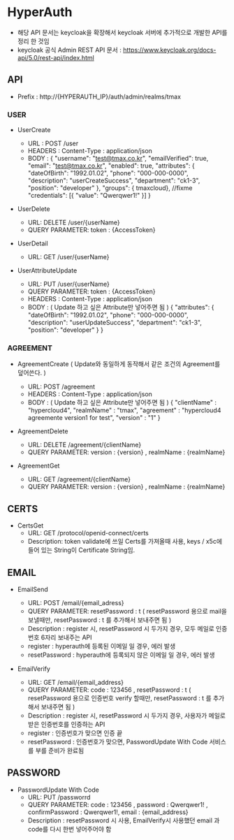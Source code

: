 # HyperAuth
* 해당 API 문서는 keycloak을 확장해서 keycloak 서버에 추가적으로 개발한 API를 정리 한 것임
* keycloak 공식 Admin REST API 문서 : https://www.keycloak.org/docs-api/5.0/rest-api/index.html

## API 
* Prefix : http://{HYPERAUTH_IP}/auth/admin/realms/tmax  

### USER
* UserCreate
  * URL : POST /user
  * HEADERS :  Content-Type : application/json
  * BODY : 
  {
    "username": "test@tmax.co.kr",
    "emailVerified": true,
    "email": "test@tmax.co.kr",
    "enabled": true,
    "attributes": {
      "dateOfBirth": "1992.01.02",
      "phone": "000-000-0000",
      "description": "userCreateSuccess",
      "department": "ck1-3",	
      "position": "developer"
    },
    "groups": { tmaxcloud}, //fixme
    "credentials": [{
      "value": "Qwerqwer1!"
    }]
  }

* UserDelete
  * URL: DELETE /user/{userName}
  * QUERY PARAMETER:  token : {AccessToken}
  
* UserDetail
  * URL: GET /user/{userName}
  
* UserAttributeUpdate
  * URL: PUT /user/{userName}
  * QUERY PARAMETER:  token : {AccessToken}
  * HEADERS :  Content-Type : application/json
  * BODY : ( Update 하고 싶은 Attribute만 넣어주면 됨 )
  {
    "attributes": {
      "dateOfBirth": "1992.01.02",
      "phone": "000-000-0000",
      "description": "userUpdateSuccess",
      "department": "ck1-3",	
      "position": "developer"
    }
  }
  
### AGREEMENT  
* AgreementCreate ( Update와 동일하게 동작해서 같은 조건의 Agreement를 덮어쓴다. )
  * URL: POST /agreement
  * HEADERS :  Content-Type : application/json
  * BODY : ( Update 하고 싶은 Attribute만 넣어주면 됨 )
  {
   "clientName" : "hypercloud4",
   "realmName" : "tmax",
   "agreement" : "hypercloud4 agreemente version1 for test",
   "version" : "1"
  }
  
* AgreementDelete
  * URL: DELETE /agreement/{clientName}
  * QUERY PARAMETER:  version : {version} , realmName : {realmName}
  
* AgreementGet
  * URL: GET /agreement/{clientName}
  * QUERY PARAMETER:  version : {version} , realmName : {realmName}

## CERTS
* CertsGet
  * URL: GET /protocol/openid-connect/certs
  * Description: token validate에 쓰일 Certs를 가져올때 사용, keys / x5c에 들어 있는 String이 Certificate String임.
  
## EMAIL
* EmailSend
  * URL: POST /email/{email_adress}
  * QUERY PARAMETER:  resetPassword : t ( resetPassword 용으로 mail을 보낼때만, resetPassword : t 를 추가해서 보내주면 됨 )
  * Description : register 시, resetPassword 시 두가지 경우, 모두 메일로 인증 번호 6자리 보내주는 API
   - register : hyperauth에 등록된 이메일 일 경우, 에러 발생
   - resetPassword : hyperauth에 등록되지 않은 이메일 일 경우, 에러 발생

* EmailVerify
  * URL: GET /email/{email_address}
  * QUERY PARAMETER: code : 123456 , resetPassword : t ( resetPassword 용으로 인증번호 verify 할때만, resetPassword : t 를 추가해서 보내주면 됨 )
  * Description : register 시, resetPassword 시 두가지 경우, 사용자가 메일로 받은 인증번호를 인증하는 API
   - register : 인증번호가 맞으면 인증 끝
   - resetPassword : 인증번호가 맞으면, PasswordUpdate With Code 서비스를 부를 준비가 완료됨

## PASSWORD
* PasswordUpdate With Code 
  * URL: PUT /passworrd
  * QUERY PARAMETER: code : 123456 ,  password : Qwerqwer1! , confirmPassword : Qwerqwer1!, email : {email_address}
  * Description : resetPassword 시 사용, EmailVerify시 사용했던 email 과 code를 다시 한번 넣어주어야 함

  
